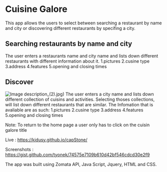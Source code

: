 # Cuisine Galore

This app allows the users to select between searching a restaurant by name and city or discovering different restaurants by specifing a city. 

## Searching restaurants by name and city
The user enters a restaurants name and city name and lists down different restaurants with different information about it.
  1.pictures
  2.cusine type
  3.address
  4.features
  5.opening and closing times
## Discover
![Image description](assets/assets/IMG_0216_Edited)_(2).jpg)
The user enters a city name and lists down different collection of cuisins and activities. 
Selecting thoses collections, will list down different restaurants that are similar.
The Infomation that is avaliable are as such:
  1.pictures
  2.cusine type
  3.address
  4.features
  5.opening and closing times
  
  Note: To return to the home page a user only has to click on the cuisin galore title 


Live : 
https://kidusy.github.io/capStone/

Screenshots :
https://gist.github.com/tyonek/74575e7109b610d42bf546cdcd30e2f9

The app was built using
Zomata API,
Java Script,
Jquery,
HTML and CSS.
